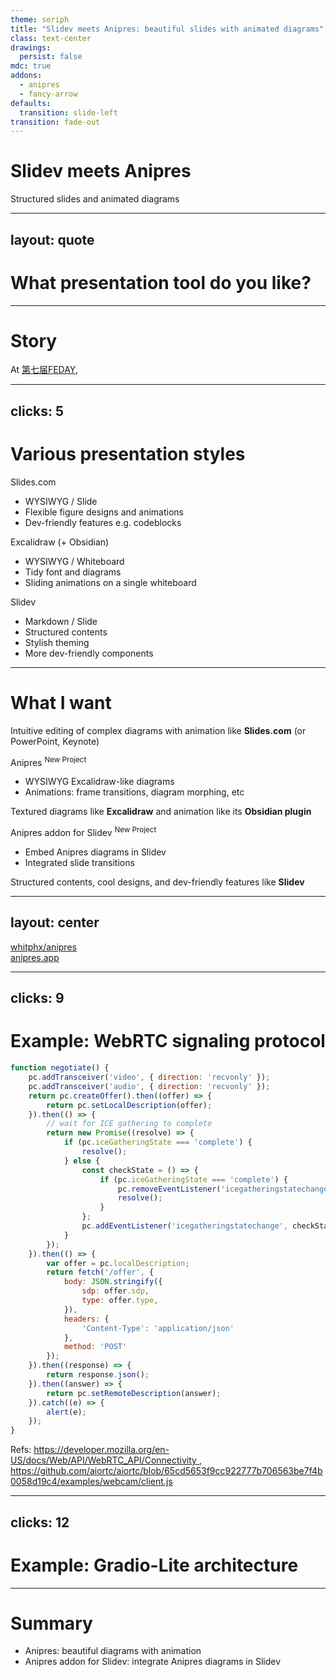 ```yaml
---
theme: seriph
title: "Slidev meets Anipres: beautiful slides with animated diagrams"
class: text-center
drawings:
  persist: false
mdc: true
addons:
  - anipres
  - fancy-arrow
defaults:
  transition: slide-left
transition: fade-out
---
```


<h1 data-text="Slidev meets Anipres">Slidev meets Anipres</h1>

Structured slides and animated diagrams

---
layout: quote
---

# What presentation tool do you like?

---

# Story

At [第七届FEDAY](https://fequan.com/2024/),

---
clicks: 5
---

# Various presentation styles

<div grid="~ cols-3 gap-6">

<div bg-orange:10 border="~ orange/50 rounded-lg">
  <div flex="~ items-center gap-2" bg-orange:10 px4 py2 rounded text-md>Slides.com</div>
    <div :class="$clicks === 0 ? 'absolute top-1 left-1 right-1 bottom-1' : ''">
      <SlidevVideo autoplay muted controls loop>
        <source src="/feday_whitphx_4x.mp4" type="video/mp4" />
      </SlidevVideo>
    </div>

<!-- Key parts:
Original: https://www.bilibili.com/video/BV1tUcBemE2r
* 07:54 - 09:04
* 12:36 - 13:15
-->
  <!-- <iframe
    src="//player.bilibili.com/player.html?isOutside=true&aid=113832169051645&bvid=BV1tUcBemE2r&cid=27883799748&p=1" scrolling="no" border="0" frameborder="no" framespacing="0" allowfullscreen="true"></iframe> -->

  * WYSIWYG / Slide
  * Flexible figure designs and animations
  * Dev-friendly features e.g. codeblocks
</div>

<div v-click="2" bg-gray:10 border="~ gray/50 rounded-lg">
  <div flex="~ items-center gap-2" bg-gray:10 px4 py2 rounded>Excalidraw (+ Obsidian)</div>
    <div :class="$clicks === 2 ? 'absolute top-1 left-1 right-1 bottom-1' : ''">
      <SlidevVideo autoplay muted controls loop>
        <source src="/feday_maieul_4x.mp4" type="video/mp4" />
      </SlidevVideo>
    </div>

<!-- Key parts:
Original: https://www.bilibili.com/video/BV1iQ6EYHENU/
* 14:14 - 15:02 = 854s + 48s -> (4x) 3:33 + 12s
* 21:21 - 22:50 = 1281s + 89s -> (4x) 5:20 + 22s
/-->

  * WYSIWYG / Whiteboard
  * Tidy font and diagrams
  * Sliding animations on a single whiteboard
</div>

<div v-click="4" bg-lime:10 border="~ lime/50 rounded-lg">
  <div flex="~ items-center gap-2" bg-lime:10 px4 py2 rounded>Slidev</div>
    <div :class="$clicks === 4 ? 'absolute top-1 left-1 right-1 bottom-1' : ''">
      <SlidevVideo autoplay muted controls loop>
        <source src="/feday_antfu_10x.mp4" type="video/mp4" />
      </SlidevVideo>
    </div>

<!--
Original: https://www.bilibili.com/video/BV1Z4qdYpEUE/
Key parts:
* 04:22 - 09:44 = 262s + 322s -> (10x) 27s + 32s
-->

  * Markdown / Slide
  * Structured contents
  * Stylish theming
  * More dev-friendly components
</div>

</div>

---

# What I want

<div flex="~ items-center gap-2">

  <div i-ph-subtract-square text-2xl text-orange-500 />

  Intuitive editing of complex diagrams with animation like <strong id="item-slidescom" v-mark.underline.orange="2">Slides.com</strong> (or PowerPoint, Keynote)

</div>

<FancyArrow v-click="2" id1="item-slidescom" pos1="bottomleft" id2="card-anipres-title" pos2="right" color="orange" arc="0.1" seed="2" />

<div v-click="1" w="2/3" m-auto bg-fuchsia:10 border="~ fuchsia/50 rounded-lg" id="card-anipres">
  <div flex="~ items-center gap-2" bg-fuchsia:10 px4 py2 rounded text-md>
    <span id="card-anipres-title">
      Anipres
    </span>
    <sup text-fuchsia-500 bg-fuchsia:15 px1.5 rounded text-md>New Project</sup>
  </div>

  <div ml2 p2>

  - WYSIWYG Excalidraw-like diagrams
  - Animations: frame transitions, diagram morphing, etc

  </div>
</div>

<FancyArrow v-click="2" id1="item-excalidraw" pos1="top" id2="card-anipres-title" pos2="bottomright" color="teal" arc="0.1" seed="2" />

<div flex="~ items-center gap-2">

  <div i-ph-slideshow-duotone text-2xl text-teal-500 />

Textured diagrams like <strong id="item-excalidraw" v-mark.underline.teal="2">Excalidraw</strong> and animation like its **Obsidian plugin**

</div>

<FancyArrow v-click="3" id1="card-anipres" pos1="bottomleft" id2="card-anipres-slidev-addon-title" pos2="topleft" color="blue" arc="-0.5" />

<div v-click="3" w="2/3" m-auto bg-fuchsia:10 border="~ fuchsia/50 rounded-lg">
  <div flex="~ items-center gap-2" bg-fuchsia:10 px4 py2 rounded text-md>
    <span id="card-anipres-slidev-addon-title">
      Anipres addon for Slidev
    </span>
    <sup text-fuchsia-500 bg-fuchsia:15 px1.5 rounded text-md>New Project</sup>
  </div>

  <div ml2 p2>

  - <span id="anipres-addon-embed" v-mark.underline.blue="4">Embed</span> Anipres diagrams in Slidev
  - Integrated slide transitions

  </div>
</div>

<FancyArrow v-click="4" id1="anipres-addon-embed" pos1="bottom" id2="item-slidev" pos2="top" color="blue" arc="0" roughness="0.3" seed="4" />

<div flex="~ items-center gap-2">

  <div text-2xl  i-ph-text-align-left text-lime-500 />

  Structured contents, cool designs, and dev-friendly features like <strong id="item-slidev" v-mark.underline.lime="4">Slidev</strong>

</div>


---
layout: center
---

<div flex-col items-center align-center text-4xl>

<div flex="~ items-center gap-2">

  <div i-carbon-logo-github text-2xl/>

  <a href="https://github.com/whitphx/anipres" target="_blank" border-0 font-mono opacity-80>
    whitphx/anipres
  </a>

</div>


<div flex="~ items-center gap-2">

  <div i-carbon-link text-2xl />

  <a href="https://anipres.app" target="_blank" border-0 font-mono opacity-80>
    anipres.app
  </a>

</div>

</div>


---
clicks: 9
---

# Example: WebRTC signaling protocol

<div :w="$clicks >= 1 ? '1/2' : 'full'" h-100 :ml="$clicks >= 1 ? '1/2' : '0'">

  <SlidevAnipres id="fig-webrtc" />

</div>

<div :w="$clicks >= 1 ? '1/2' : '0'" absolute left-0 top-30 bottom-20>

```javascript {*|4-5|21-32|33-34,35-36|*|6-20}{lines:true,maxHeight:'100%'}
function negotiate() {
    pc.addTransceiver('video', { direction: 'recvonly' });
    pc.addTransceiver('audio', { direction: 'recvonly' });
    return pc.createOffer().then((offer) => {
        return pc.setLocalDescription(offer);
    }).then(() => {
        // wait for ICE gathering to complete
        return new Promise((resolve) => {
            if (pc.iceGatheringState === 'complete') {
                resolve();
            } else {
                const checkState = () => {
                    if (pc.iceGatheringState === 'complete') {
                        pc.removeEventListener('icegatheringstatechange', checkState);
                        resolve();
                    }
                };
                pc.addEventListener('icegatheringstatechange', checkState);
            }
        });
    }).then(() => {
        var offer = pc.localDescription;
        return fetch('/offer', {
            body: JSON.stringify({
                sdp: offer.sdp,
                type: offer.type,
            }),
            headers: {
                'Content-Type': 'application/json'
            },
            method: 'POST'
        });
    }).then((response) => {
        return response.json();
    }).then((answer) => {
        return pc.setRemoteDescription(answer);
    }).catch((e) => {
        alert(e);
    });
}

```

</div>


<footer absolute bottom-0 left-0 right-0 p-2 text-xs>
  <div text-center>
    Refs:
    <a href="https://developer.mozilla.org/en-US/docs/Web/API/WebRTC_API/Connectivity" target="_blank" border-0 font-mono opacity-80>
      https://developer.mozilla.org/en-US/docs/Web/API/WebRTC_API/Connectivity
    </a>,
    <a href="https://github.com/aiortc/aiortc/blob/65cd5653f9cc922777b706563be7f4b0058d19c4/examples/webcam/client.js" target="_blank" border-0 font-mono opacity-80>
      https://github.com/aiortc/aiortc/blob/65cd5653f9cc922777b706563be7f4b0058d19c4/examples/webcam/client.js
    </a>
  </div>
</footer>

<!-- https://developer.mozilla.org/en-US/docs/Web/API/WebRTC_API/Connectivity -->

<!-- // https://developer.mozilla.org/en-US/docs/Learn_web_development/Extensions/Server-side/Express_Nodejs/forms -->


---
clicks: 12
---

# Example: Gradio-Lite architecture

<div h-100>
<SlidevAnipres id="fig-gradio-lite"/>
</div>

---

# Summary

- Anipres: beautiful diagrams with animation
- Anipres addon for Slidev: integrate Anipres diagrams in Slidev
